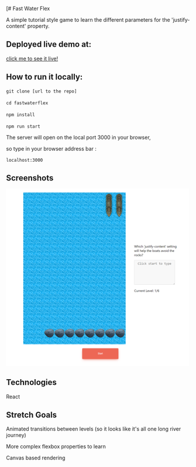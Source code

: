 [# Fast Water Flex

A simple tutorial style game to learn the different parameters for the 'justify-content' property.

## Deployed live demo at:

[click me to see it live!](https://main--gleaming-donut-945d52.netlify.app/)

## How to run it locally:

```
git clone [url to the repo]

cd fastwaterflex

npm install

npm run start
```

The server will open on the local port 3000 in your browser,

so type in your browser address bar :
```
localhost:3000
```


## Screenshots
<img src="https://github.com/dirtyhoops/flexbox-game/blob/main/src/screenshots/screenshot1.PNG" width="500">



## Technologies

React

## Stretch Goals

Animated transitions between levels (so it looks like it's all one long river journey)

More complex flexbox properties to learn

Canvas based rendering
